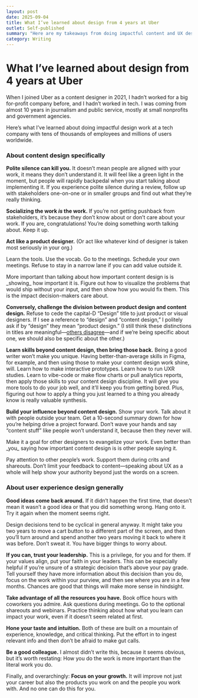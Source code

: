 ```yaml
---
layout: post
date: 2025-09-04
title: What I’ve learned about design from 4 years at Uber
outlet: Self-published
summary: "Here are my takeaways from doing impactful content and UX design work at a tech company with tens of thousands of employees and millions of users worldwide."
category: Writing
---
```


# What I’ve learned about design from 4 years at Uber

When I joined Uber as a content designer in 2021, I hadn’t worked for a big for-profit company before, and I hadn’t worked in tech. I was coming from almost 10 years in journalism and public service, mostly at small nonprofits and government agencies. 

Here’s what I’ve learned about doing impactful design work at a tech company with tens of thousands of employees and millions of users worldwide. 

### About content design specifically

​**Polite silence can kill you.** It doesn’t mean people are aligned with your work, it means they don’t understand it. It will feel like a green light in the moment, but people will rapidly backpedal when you start talking about implementing it. If you experience polite silence during a review, follow up with stakeholders one-on-one or in smaller groups and find out what they’re really thinking.

**Socializing the work _is_ the work.** If you’re not getting pushback from stakeholders, it’s because they don’t know about or don’t care about your work. If you are, congratulations\! You’re doing something worth talking about. Keep it up.  

**Act like a product designer.** (Or act like whatever kind of designer is taken most seriously in your org.)

Learn the tools. Use the vocab. Go to the meetings. Schedule your own meetings. Refuse to stay in a narrow lane if you can add value outside it.  

More important than talking about how important content design is is \_showing\_ how important it is. Figure out how to visualize the problems that would ship without your input, and then show how you would fix them. This is the impact decision-makers care about.  

**Conversely, challenge the division between product design and content design.** Refuse to cede the capital-D “Design” title to just product or visual designers. If I see a reference to “design” and “content design,” I politely ask if by “design” they mean “product design.” (I still think these distinctions in titles are meaningful—[others disagree](https://uxchrisnguyen.medium.com/goodbye-ux-shopify-just-killed-the-title-8970f36bec01)—and if we’re being specific about one, we should also be specific about the other.)

**Learn skills beyond content design, then bring those back.** Being a good writer won’t make you unique. Having better-than-average skills in Figma, for example, and then using those to make your content design work shine, will. Learn how to make interactive prototypes. Learn how to run UXR studies. Learn to vibe-code or make flow charts or pull analytics reports, then apply those skills to your content design discipline. It will give you more tools to do your job well, and it’ll keep you from getting bored. Plus, figuring out how to apply a thing you just learned to a thing you already know is really valuable synthesis.

**Build your influence beyond content design.** Show your work. Talk about it with people outside your team. Get a 10-second summary down for how you’re helping drive a project forward. Don’t wave your hands and say “content stuff” like people won’t understand it, because then they never will. 

Make it a goal for other designers to evangelize your work. Even better than \_you\_ saying how important content design is is other people saying it.

Pay attention to other people’s work. Support them during crits and shareouts. Don’t limit your feedback to content—speaking about UX as a whole will help show your authority beyond just the words on a screen.

### About user experience design generally

**Good ideas come back around.** If it didn’t happen the first time, that doesn’t mean it wasn’t a good idea or that you did something wrong. Hang onto it. Try it again when the moment seems right.

Design decisions tend to be cyclical in general anyway. It might take you two years to move a cart button to a different part of the screen, and then you’ll turn around and spend another two years moving it back to where it was before. Don’t sweat it. You have bigger things to worry about.  

**If you can, trust your leadership.** This is a privilege, for you and for them. If your values align, put your faith in your leaders. This can be especially helpful if you’re unsure of a strategic decision that’s above your pay grade. Tell yourself they have more information about this decision than you do, focus on the work within your purview, and then see where you are in a few months. Chances are good that things will make more sense in hindsight.  

**Take advantage of all the resources you have.** Book office hours with coworkers you admire. Ask questions during meetings. Go to the optional shareouts and webinars. Practice thinking about how what you learn can impact your work, even if it doesn’t seem related at first.  

**Hone your taste and intuition.** Both of these are built on a mountain of experience, knowledge, and critical thinking. Put the effort in to ingest relevant info and then don’t be afraid to make gut calls.

**Be a good colleague.** I almost didn’t write this, because it seems obvious, but it’s worth restating: How you do the work is more important than the literal work you do.

​Finally, and overarchingly: **Focus on your growth.** It will improve not just your career but also the products you work on and the people you work with. And no one can do this for you.